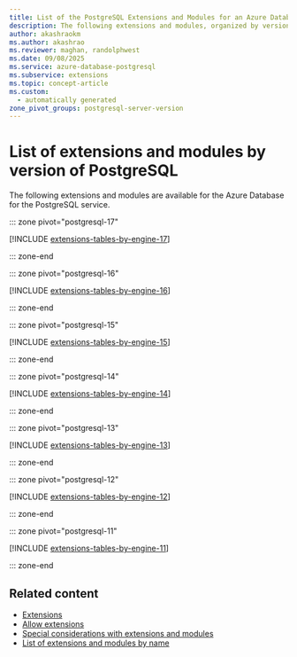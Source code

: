 ```yaml
---
title: List of the PostgreSQL Extensions and Modules for an Azure Database for PostgreSQL Flexible Server
description: The following extensions and modules, organized by version of PostgreSQL, are available in an Azure Database for the PostgreSQL flexible server instance.
author: akashraokm
ms.author: akashrao
ms.reviewer: maghan, randolphwest
ms.date: 09/08/2025
ms.service: azure-database-postgresql
ms.subservice: extensions
ms.topic: concept-article
ms.custom:
  - automatically generated
zone_pivot_groups: postgresql-server-version
---
```


# List of extensions and modules by version of PostgreSQL

The following extensions and modules are available for the Azure Database for the PostgreSQL service.

::: zone pivot="postgresql-17"

[!INCLUDE [extensions-tables-by-engine-17](./includes/extensions-tables-by-engine-17.md)]

::: zone-end

::: zone pivot="postgresql-16"

[!INCLUDE [extensions-tables-by-engine-16](./includes/extensions-tables-by-engine-16.md)]

::: zone-end

::: zone pivot="postgresql-15"

[!INCLUDE [extensions-tables-by-engine-15](./includes/extensions-tables-by-engine-15.md)]

::: zone-end

::: zone pivot="postgresql-14"

[!INCLUDE [extensions-tables-by-engine-14](./includes/extensions-tables-by-engine-14.md)]

::: zone-end

::: zone pivot="postgresql-13"

[!INCLUDE [extensions-tables-by-engine-13](./includes/extensions-tables-by-engine-13.md)]

::: zone-end

::: zone pivot="postgresql-12"

[!INCLUDE [extensions-tables-by-engine-12](./includes/extensions-tables-by-engine-12.md)]

::: zone-end

::: zone pivot="postgresql-11"

[!INCLUDE [extensions-tables-by-engine-11](./includes/extensions-tables-by-engine-11.md)]

::: zone-end

## Related content

- [Extensions](concepts-extensions.md)
- [Allow extensions](how-to-allow-extensions.md)
- [Special considerations with extensions and modules](concepts-extensions-considerations.md)
- [List of extensions and modules by name](concepts-extensions-versions.md)
